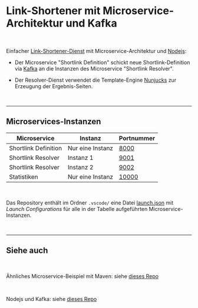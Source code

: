 # Link-Shortener mit Microservice-Architektur und Kafka #

<br>

Einfacher [Link-Shortener-Dienst](https://de.wikipedia.org/wiki/Kurz-URL-Dienst) mit Microservice-Architektur und [Nodejs](https://nodejs.org/en/about):

* Der Microservice "Shortlink Definition" schickt neue Shortlink-Definition via [Kafka](https://kafka.apache.org/)
an die Instanzen des Microservice "Shortlink Resolver".

* Der Resolver-Dienst verwendet die Template-Engine [Nunjucks](https://mozilla.github.io/nunjucks/) zur Erzeugung der
Ergebnis-Seiten.

<br>

----

## Microservices-Instanzen ##

| Microservice | Instanz | Portnummer |
| --- | --- | --- |
| Shortlink Definition | Nur eine Instanz |  [8000](http://localhost:8000)  |
| Shortlink Resolver   | Instanz 1        |  [9001](http://localhost:9001)  |
| Shortlink Resolver   | Instanz 2        |  [9002](http://localhost:9002)  |
| Statistiken          | Nur eine Instanz | [10000](http://localhost:10000) |

<br>

Das Repository enthält im Ordner `.vscode/` eine Datei [launch.json](.vscode/launch.json)
mit *Launch Configurations* für alle in der Tabelle aufgeführten Microservice-Instanzen.

<br>

----

## Siehe auch

<br>

Ähnliches Microservice-Beispiel mit Maven:
siehe [dieses Repo](https://github.com/MDecker-MobileComputing/Maven_SpringBoot_LinkShortener)

<br>

Nodejs und Kafka: siehe [dieses Repo](https://github.com/MDecker-MobileComputing/Nodejs_KafkaTest)

<br>
